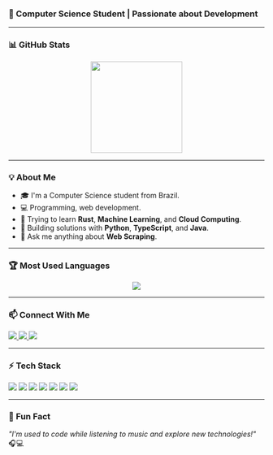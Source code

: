 ### 🚀 Computer Science Student | Passionate about Development

---

### 📊 GitHub Stats

<div align="center">
  <img height="180em" src="https://github-readme-stats.vercel.app/api?username=OscarFlavioJr&show_icons=true&theme=light&count_private=true"/>
</div>

---

### 💡 About Me
- 🎓 I'm a Computer Science student from Brazil.
- 💻 Programming, web development.
- 🌱 Trying to learn **Rust**, **Machine Learning**, and **Cloud Computing**.
- 🚀 Building solutions with **Python**, **TypeScript**, and **Java**.
- 💬 Ask me anything about **Web Scraping**.

---

### 🏆 Most Used Languages

<div align="center">
  <img src="https://github-readme-stats.vercel.app/api/top-langs/?username=OscarFlavioJr&layout=compact&theme=light"/>
</div>

---

### 📫 Connect With Me
<p align="left">
  <a href="https://www.linkedin.com/in/https://www.linkedin.com/in/oscar-fl%C3%A1vio-848492139//" target="_blank">
    <img src="https://img.shields.io/badge/LinkedIn-0077B5?style=for-the-badge&logo=linkedin&logoColor=white" />
  </a>
  <a href="mailto:oscarflaviojur@gmail.com" target="_blank">
    <img src="https://img.shields.io/badge/Gmail-D14836?style=for-the-badge&logo=gmail&logoColor=white" />
  </a>
  <a href="https://www.instagram.com/Oscar_flavio_jr/" target="_blank">
    <img src="https://img.shields.io/badge/Instagram-E4405F?style=for-the-badge&logo=instagram&logoColor=white" />
  </a>
</p>

---

### ⚡ Tech Stack
<p>
  <img src="https://img.shields.io/badge/Python-3776AB?style=for-the-badge&logo=python&logoColor=white" />
  <img src="https://img.shields.io/badge/TypeScript-007ACC?style=for-the-badge&logo=typescript&logoColor=white" />
  <img src="https://img.shields.io/badge/Java-ED8B00?style=for-the-badge&logo=openjdk&logoColor=white" />
  <img src="https://img.shields.io/badge/React-20232A?style=for-the-badge&logo=react&logoColor=61DAFB" />
  <img src="https://img.shields.io/badge/FastAPI-009688?style=for-the-badge&logo=fastapi&logoColor=white" />
  <img src="https://img.shields.io/badge/Rust-000000?style=for-the-badge&logo=rust&logoColor=white" />
  <img src="https://img.shields.io/badge/PostgreSQL-316192?style=for-the-badge&logo=postgresql&logoColor=white" />
</p>

---

### 🎵 Fun Fact
*"I'm used to code while listening to music and explore new technologies!"* 🎧💻
